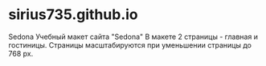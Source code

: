 # sirius735.github.io
Sedona
Учебный макет сайта "Sedona"
В макете 2 страницы - главная и гостиницы.
Страницы масштабируются при уменьшении страницы до 768 рх.
